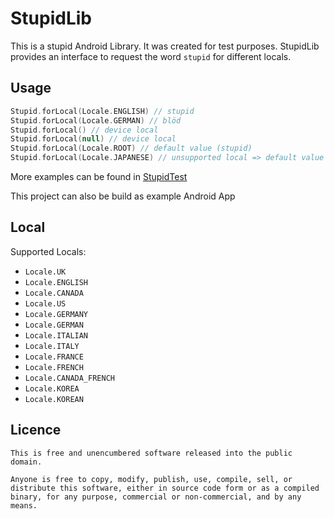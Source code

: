 # StupidLib

This is a stupid Android Library. It was created for test purposes. StupidLib provides an interface to request the word `stupid` for different locals.

## Usage

```kotlin
Stupid.forLocal(Locale.ENGLISH) // stupid
Stupid.forLocal(Locale.GERMAN) // blöd
Stupid.forLocal() // device local
Stupid.forLocal(null) // device local
Stupid.forLocal(Locale.ROOT) // default value (stupid)
Stupid.forLocal(Locale.JAPANESE) // unsupported local => default value (stupid)
```

More examples can be found in [StupidTest](stupid/src/androidTest/java/de/eosn/stupid/StupidTest)

This project can also be build as example Android App

## Local

Supported Locals:

- `Locale.UK`
- `Locale.ENGLISH`
- `Locale.CANADA`
- `Locale.US`
- `Locale.GERMANY`
- `Locale.GERMAN`
- `Locale.ITALIAN`
- `Locale.ITALY`
- `Locale.FRANCE`
- `Locale.FRENCH`
- `Locale.CANADA_FRENCH`
- `Locale.KOREA`
- `Locale.KOREAN`


## Licence

    This is free and unencumbered software released into the public domain.
    
    Anyone is free to copy, modify, publish, use, compile, sell, or
    distribute this software, either in source code form or as a compiled
    binary, for any purpose, commercial or non-commercial, and by any
    means.